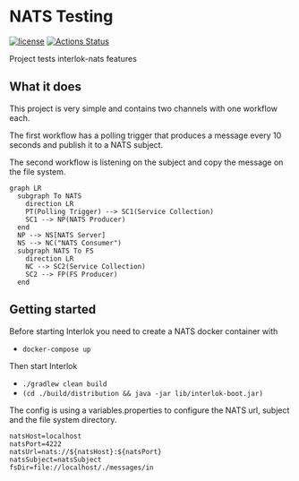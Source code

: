 # NATS Testing

[![license](https://img.shields.io/github/license/interlok-testing/testing_nats.svg)](https://github.com/interlok-testing/testing_nats/blob/develop/LICENSE)
[![Actions Status](https://github.com/interlok-testing/testing_nats/actions/workflows/gradle-build.yml/badge.svg)](https://github.com/interlok-testing/testing_nats/actions/workflows/gradle-build.yml)

Project tests interlok-nats features

## What it does

This project is very simple and contains two channels with one workflow each.

The first workflow has a polling trigger that produces a message every 10 seconds and publish it to a NATS subject.

The second workflow is listening on the subject and copy the message on the file system.

```mermaid
graph LR
  subgraph To NATS
    direction LR
    PT(Polling Trigger) --> SC1(Service Collection)
    SC1 --> NP(NATS Producer)
  end
  NP --> NS[NATS Server]
  NS --> NC("NATS Consumer")
  subgraph NATS To FS
    direction LR
    NC --> SC2(Service Collection)
    SC2 --> FP(FS Producer)
  end
```

## Getting started

Before starting Interlok you need to create a NATS docker container with

* `docker-compose up`

Then start Interlok

* `./gradlew clean build`
* `(cd ./build/distribution && java -jar lib/interlok-boot.jar)`

The config is using a variables.properties to configure the NATS url, subject and the file system directory.

```
natsHost=localhost
natsPort=4222
natsUrl=nats://${natsHost}:${natsPort}
natsSubject=natsSubject
fsDir=file://localhost/./messages/in
```
